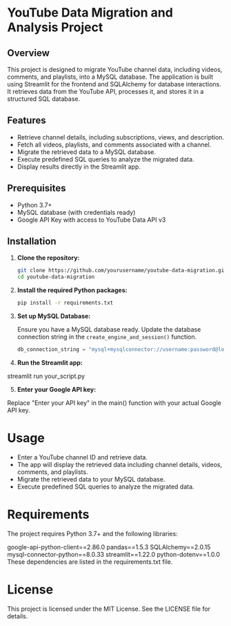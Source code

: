 # YouTube Data Migration and Analysis Project

## Overview

This project is designed to migrate YouTube channel data, including videos, comments, and playlists, into a MySQL database. The application is built using Streamlit for the frontend and SQLAlchemy for database interactions. It retrieves data from the YouTube API, processes it, and stores it in a structured SQL database.

## Features

- Retrieve channel details, including subscriptions, views, and description.
- Fetch all videos, playlists, and comments associated with a channel.
- Migrate the retrieved data to a MySQL database.
- Execute predefined SQL queries to analyze the migrated data.
- Display results directly in the Streamlit app.

## Prerequisites

- Python 3.7+
- MySQL database (with credentials ready)
- Google API Key with access to YouTube Data API v3

## Installation

1. **Clone the repository:**

    ```bash
    git clone https://github.com/yourusername/youtube-data-migration.git
    cd youtube-data-migration
    ```

2. **Install the required Python packages:**

    ```bash
    pip install -r requirements.txt
    ```

3. **Set up MySQL Database:**

   Ensure you have a MySQL database ready. Update the database connection string in the `create_engine_and_session()` function.

   ```python
   db_connection_string = "mysql+mysqlconnector://username:password@localhost/your_database"

4. **Run the Streamlit app:**

streamlit run your_script.py

5. **Enter your Google API key:**

Replace "Enter your API key" in the main() function with your actual Google API key.

# Usage

* Enter a YouTube channel ID and retrieve data.
* The app will display the retrieved data including channel details, videos, comments, and playlists.
* Migrate the retrieved data to your MySQL database.
* Execute predefined SQL queries to analyze the migrated data.

# Requirements
The project requires Python 3.7+ and the following libraries:

google-api-python-client==2.86.0
pandas==1.5.3
SQLAlchemy==2.0.15
mysql-connector-python==8.0.33
streamlit==1.22.0
python-dotenv==1.0.0
These dependencies are listed in the requirements.txt file.

# License
This project is licensed under the MIT License. See the LICENSE file for details.


